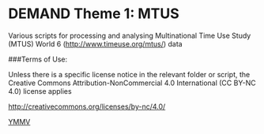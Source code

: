 DEMAND Theme 1: MTUS
==================

Various scripts for processing and analysing Multinational Time Use Study (MTUS) World 6 (http://www.timeuse.org/mtus/) data

###Terms of Use:

Unless there is a specific license notice in the relevant folder or script, the Creative Commons Attribution-NonCommercial 4.0 International (CC BY-NC 4.0) license applies

http://creativecommons.org/licenses/by-nc/4.0/

[YMMV](http://en.wiktionary.org/wiki/YMMV)

